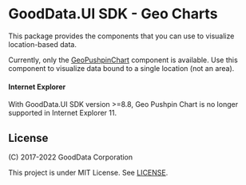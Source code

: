 # GoodData.UI SDK - Geo Charts

This package provides the components that you can use to visualize location-based data.

Currently, only the [GeoPushpinChart](https://sdk.gooddata.com/gooddata-ui/docs/geo_pushpin_chart_component.html) component is available. Use this component to visualize data bound to a single location (not an area).

#### Internet Explorer

With GoodData.UI SDK version >=8.8, Geo Pushpin Chart is no longer supported in Internet Explorer 11.

## License

(C) 2017-2022 GoodData Corporation

This project is under MIT License. See [LICENSE](https://github.com/gooddata/gooddata-ui-sdk/blob/master/libs/sdk-ui-geo/LICENSE).
